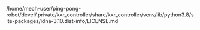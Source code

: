 /home/mech-user/ping-pong-robot/devel/.private/kxr_controller/share/kxr_controller/venv/lib/python3.8/site-packages/idna-3.10.dist-info/LICENSE.md